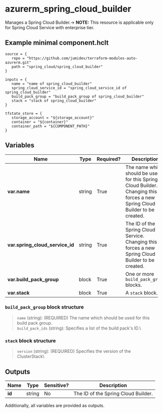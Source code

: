 # azurerm_spring_cloud_builder

Manages a Spring Cloud Builder.-> **NOTE:** This resource is applicable only for Spring Cloud Service with enterprise tier.

## Example minimal component.hclt

```hcl
source = {
   repo = "https://github.com/jumidev/terraform-modules-auto-azurerm.git" 
   path = "spring_cloud/spring_cloud_builder" 
}

inputs = {
   name = "name of spring_cloud_builder" 
   spring_cloud_service_id = "spring_cloud_service_id of spring_cloud_builder" 
   build_pack_group = "build_pack_group of spring_cloud_builder" 
   stack = "stack of spring_cloud_builder" 
}

tfstate_store = {
   storage_account = "${storage_account}" 
   container = "${container}" 
   container_path = "${COMPONENT_PATH}" 
}

```

## Variables

| Name | Type | Required? |  Description |
| ---- | ---- | --------- |  ----------- |
| **var.name** | string | True | The name which should be used for this Spring Cloud Builder. Changing this forces a new Spring Cloud Builder to be created. | 
| **var.spring_cloud_service_id** | string | True | The ID of the Spring Cloud Service. Changing this forces a new Spring Cloud Builder to be created. | 
| **var.build_pack_group** | block | True | One or more `build_pack_group` blocks. | 
| **var.stack** | block | True | A `stack` block. | 

### `build_pack_group` block structure

> `name` (string): (REQUIRED) The name which should be used for this build pack group.\
> `build_pack_ids` (string): Specifies a list of the build pack's ID.\

### `stack` block structure

> `version` (string): (REQUIRED) Specifies the version of the ClusterStack\



## Outputs

| Name | Type | Sensitive? | Description |
| ---- | ---- | --------- | --------- |
| **id** | string | No  | The ID of the Spring Cloud Builder. | 

Additionally, all variables are provided as outputs.
